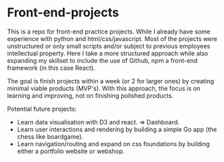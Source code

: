 ﻿# Front-end-projects

This is a repo for front-end practice projects. While I already have some experience with python and html/css/javascript. Most of the projects were unstructured or only small scripts and/or subject to previous employees intellectual property.
Here I take a more structured approach while also expanding my skillset to include the use of Github, npm a front-end framework (in this case React).

The goal is finish projects within a week (or 2 for larger ones) by creating minimal viable products (MVP's). With this approach, the focus is on learning and improving, not on finishing polished products.

Potential future projects:
  - Learn data visualisation with D3 and react. => Dashboard.
  - Learn user interactions and rendering by building a simple Go app (the chess like boardgame).
  - Learn navigation/routing and expand on css foundations by building either a portfolio website or webshop. 
   








